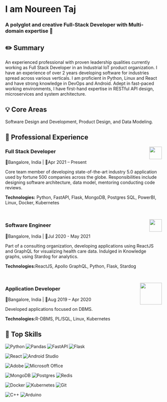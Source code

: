 
  

<h1  align="left">I am Noureen Taj</h1>

<h3  align="left">A polyglot and creative Full-Stack Developer with Multi-domain expertise 🚀</h3>

  

<h2  align="left">✏️ Summary</h2>

<p> An experienced professional with proven leadership qualities currently working as Full Stack Developer in an Industrial IoT product organization. I have an experience of over 2 years developing software for industries spread across various verticals. I am proficient in Python, Linux and React and have strong knowledge in DevOps and Android. Adept in fast-paced working environments, I have first-hand expertise in RESTful API design, microservices and system architecture.

</p>

<h2>💡 Core Areas</h2>

Software Design and Development, Product Design, and Data Modeling.

<h2>💼 Professional Experience</h2>

<a  href="https://unifytwin.com"> <img  align='right'  src="https://unifytwin.com/assets/imgs/UT_logo.png"  height="40"></a>

<h3  align="left">Full Stack Developer</h3>

<p  align='left'>📍Bangalore, India | 📅Apr 2021 – Present</p>

<p>
Core team member of developing state-of-the-art industry 5.0 application used by fortune 500 companies across the globe. Responsibilities include designing software architecture, data model, mentoring conducting code reviews.
</p>
<p>
<b>Technologies:</b> Python, FastAPI, Flask, MongoDB, Postgres SQL, PowerBI, Linux, Docker, Kubernetes
</p>
<br>

<a  href="https://www.knowledgelens.com/"> <img  align='right'  src="https://www.knowledgelens.com/new-launch/assets/img/kl-logo.png"  height="40"></a>

<h3  align="left">Software Engineer </h3>

<p  align='left'>📍Bangalore, India | 📅Jul 2020 - May 2021</p>

<p>
Part of a consulting organization, developing applications using ReactJS and GraphQL for visualizing health care data. Indulged in Knowledge graphs, using Stardog for analytics.
</p>
<p>
<b>Technologies:</b>ReactJS, Apollo GraphQL, Python, Flask, Stardog
</p>
<br>

<a  href="https://www.ibm.com/"> <img  align='right'  src="https://www.ibm.com/brand/experience-guides/developer/b1db1ae501d522a1a4b49613fe07c9f1/01_8-bar-positive.svg"  height="70"></a>

<h3  align="left">Application Developer</h3>

<p  align='left'>📍Bangalore, India | 📅Aug 2019 – Apr 2020</p>

<p>
Developed applications focused on DBMS.
</p>
<p>
<b>Technologies:</b>R-DBMS, PL/SQL, Linux, Kubernetes
</p>
  

<h2>🔧 Top Skills</h2>

![Python](https://img.shields.io/badge/python-3670A0?style=for-the-badge&logo=python&logoColor=ffdd54) ![Pandas](https://img.shields.io/badge/pandas-%23150458.svg?style=for-the-badge&logo=pandas&logoColor=white) ![FastAPI](https://img.shields.io/badge/FastAPI-005571?style=for-the-badge&logo=fastapi) ![Flask](https://img.shields.io/badge/flask-%23000.svg?style=for-the-badge&logo=flask&logoColor=white) 

![React](https://img.shields.io/badge/react-%2320232a.svg?style=for-the-badge&logo=react&logoColor=%2361DAFB) ![Android Studio](https://img.shields.io/badge/Android%20Studio-3DDC84.svg?style=for-the-badge&logo=android-studio&logoColor=white)

![Adobe](https://img.shields.io/badge/adobe-%23FF0000.svg?style=for-the-badge&logo=adobe&logoColor=white) ![Microsoft Office](https://img.shields.io/badge/Microsoft_Office-D83B01?style=for-the-badge&logo=microsoft-office&logoColor=white)

![MongoDB](https://img.shields.io/badge/MongoDB-%234ea94b.svg?style=for-the-badge&logo=mongodb&logoColor=white) ![Postgres](https://img.shields.io/badge/postgres-%23316192.svg?style=for-the-badge&logo=postgresql&logoColor=white)  ![Redis](https://img.shields.io/badge/redis-%23DD0031.svg?style=for-the-badge&logo=redis&logoColor=white)

![Docker](https://img.shields.io/badge/docker-%230db7ed.svg?style=for-the-badge&logo=docker&logoColor=white) ![Kubernetes](https://img.shields.io/badge/kubernetes-%23326ce5.svg?style=for-the-badge&logo=kubernetes&logoColor=white) ![Git](https://img.shields.io/badge/git-%23F05033.svg?style=for-the-badge&logo=git&logoColor=white)

![C++](https://img.shields.io/badge/c++-%2300599C.svg?style=for-the-badge&logo=c%2B%2B&logoColor=white) ![Arduino](https://img.shields.io/badge/-Arduino-00979D?style=for-the-badge&logo=Arduino&logoColor=white)
